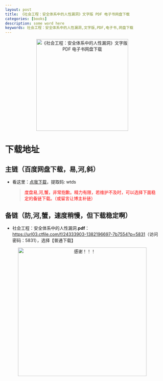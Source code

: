 ```yaml
---
layout: post
title: 《社会工程：安全体系中的人性漏洞》文字版 PDF 电子书网盘下载
categories: [books]
description: some word here
keywords: 社会工程：安全体系中的人性漏洞,文字版,PDF,电子书,网盘下载
---
```


<div align="center"><img src="https://pic.imgdb.cn/item/67061b8bd29ded1a8c655cf8.png" alt="《社会工程：安全体系中的人性漏洞》文字版 PDF 电子书网盘下载" width="300px" height="auto"></div>

# 下载地址

## 主链（百度网盘下载，易,河,斜）

- 看这里：[点我下载](https://pan.baidu.com/s/1iMXUbSbtZQZjDcqDmnWUyw?pwd=wtds)，提取码: wtds

  > <p style="color:red" >度盘易,河,蟹，非常抱歉。精力有限，若维护不及时，可以选择下面稳定的备链下载。（或留言让博主补链）</p>

## 备链（防,河,蟹，速度稍慢，但下载稳定啊）

- 社会工程：安全体系中的人性漏洞.**pdf**：<https://url03.ctfile.com/f/24333903-1382196697-7b7554?p=5831>（访问密码：5831），选择【普通下载】

<div align="center"><img src="https://pic.imgdb.cn/item/6707df6bd29ded1a8ce37031.gif" alt="感谢！！！" width="420px" height="auto"/></div>
